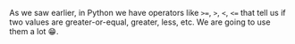 As we saw earlier, in Python we have operators like `>=`, `>`, `<`, `<=` that tell us if two values are greater-or-equal, greater, less, etc. We are going to use them a lot :grin:.